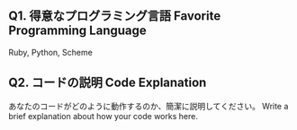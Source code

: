 ## Q1. 得意なプログラミング言語 Favorite Programming Language
Ruby, Python, Scheme

## Q2. コードの説明 Code Explanation
あなたのコードがどのように動作するのか、簡潔に説明してください。
Write a brief explanation about how your code works here.

